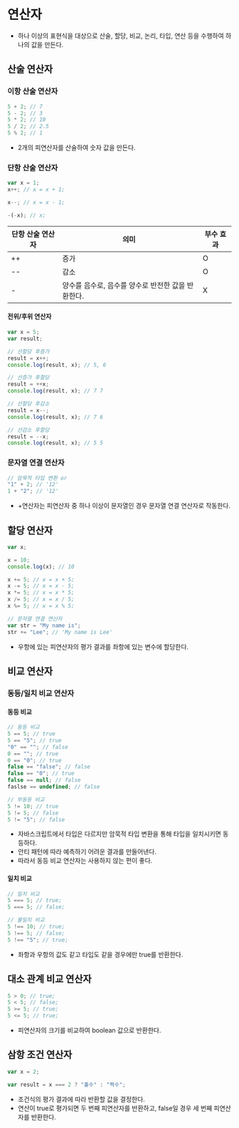 # 연산자

- 하나 이상의 표현식을 대상으로 산술, 할당, 비교, 논리, 타입, 연산 등을 수행하여 하나의 값을 만든다.

## 산술 연산자

### 이항 산술 연산자

```javascript
5 + 2; // 7
5 - 2; // 3
5 * 2; // 10
5 / 2; // 2.5
5 % 2; // 1
```

- 2개의 피연산자를 산술하여 숫자 값을 만든다.

### 단항 산술 연산자

```javascript
var x = 1;
x++; // x = x + 1;

x--; // x = x - 1;

-(-x); // x;
```

| 단항 산술 연산자 | 의미                                               | 부수 효과 |
| ---------------- | -------------------------------------------------- | --------- |
| ++               | 증가                                               | O         |
| --               | 감소                                               | O         |
| -                | 양수를 음수로, 음수를 양수로 반전한 값을 반환한다. | X         |

#### 전위/후위 연산자

```javascript
var x = 5;
var result;

// 선할당 후증가
result = x++;
console.log(result, x); // 5, 6

// 선증가 후할당
result = ++x;
console.log(result, x); // 7 7

// 선할당 후감소
result = x--;
console.log(result, x); // 7 6

// 선감소 후할당
result = --x;
console.log(result, x); // 5 5
```

### 문자열 연결 연산자

```javascript
// 암묵적 타입 변환 or
"1" + 2; // '12'
1 + "2"; // '12'
```

- +연산자는 피연산자 중 하나 이상이 문자열인 경우 문자열 연결 연산자로 작동한다.

## 할당 연산자

```javascript
var x;

x = 10;
console.log(x); // 10

x += 5; // x = x + 5;
x -= 5; // x = x - 5;
x *= 5; // x = x * 5;
x /= 5; // x = x / 5;
x %= 5; // x = x % 5;

// 문자열 연결 연산자
var str = "My name is";
str += "Lee"; // 'My name is Lee'
```

- 우항에 있는 피연산자의 평가 결과를 좌항에 있는 변수에 할당한다.

## 비교 연산자

### 동등/일치 비교 연산자

#### 동등 비교

```javascript
// 동등 비교
5 == 5; // true
5 == "5"; // true
"0" == ""; // false
0 == ""; // true
0 == "0"; // true
false == "false"; // false
false == "0"; // true
false == null; // false
faslse == undefined; // false

// 부동등 비교
5 != 10; // true
5 != 5; // false
5 != "5"; // false
```

- 자바스크립트에서 타입은 다르지만 암묵적 타입 변환을 통해 타입을 일치시키면 동등하다.  
- 안티 패턴에 따라 예측하기 어려운 결과를 만들어낸다.
- 따라서 동등 비교 연산자는 사용하지 않는 편이 좋다.

#### 일치 비교

```javascript
// 일치 비교
5 === 5; // true;
5 === 5; // false;

// 불일치 비교
5 !== 10; // true;
5 !== 5; // false;
5 !== "5"; // true;
```

- 좌항과 우항의 값도 같고 타입도 같을 경우에만 true를 반환한다.

## 대소 관계 비교 연산자

```javascript
5 > 0; // true;
5 < 5; // false;
5 >= 5; // true;
5 <= 5; // true;
```

- 피연산자의 크기를 비교하여 boolean 값으로 반환한다.

## 삼항 조건 연산자

```javascript
var x = 2;

var result = x === 2 ? "홀수" : "짝수";
```

- 조건식의 평가 결과에 따라 반환할 값을 결정한다.
- 연산이 true로 평가되면 두 번째 피연산자를 반환하고, false일 경우 세 번째 피연산자를 반환한다.
